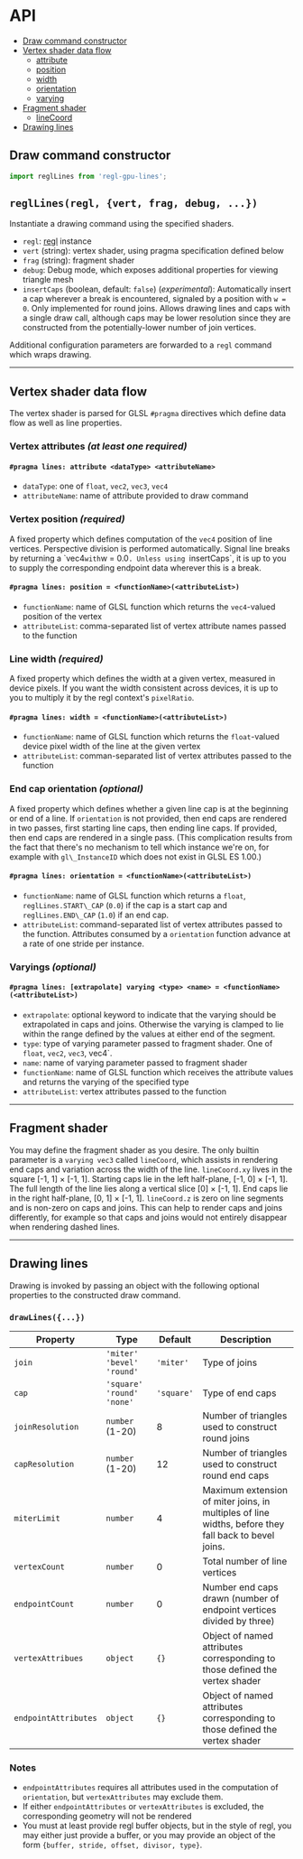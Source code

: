 # API

- [Draw command constructor](#draw-command-constructor)
- [Vertex shader data flow](#vertex-shader-data-flow)
  - [attribute](#vertex-attributes-required)
  - [position](#vertex-position-required)
  - [width](#line-width-required)
  - [orientation](#end-cap-orientation-optional)
  - [varying](#varyings-optional)
- [Fragment shader](#fragment-shader)
  - [lineCoord](#fragment-shader)
- [Drawing lines](#drawing-lines)

## Draw command constructor

```js
import reglLines from 'regl-gpu-lines';
```

## `reglLines(regl, {vert, frag, debug, ...})`

Instantiate a drawing command using the specified shaders.

- `regl`: [regl](https://github.com/regl-project/regl) instance
- `vert` (string): vertex shader, using pragma specification defined below
- `frag` (string): fragment shader
- `debug`: Debug mode, which exposes additional properties for viewing triangle mesh
- `insertCaps` (boolean, default: `false`) (*experimental*): Automatically insert a cap wherever a break is encountered, signaled by a position with `w = 0`. Only implemented for round joins. Allows drawing lines and caps with a single draw call, although caps may be lower resolution since they are constructed from the potentially-lower number of join vertices.

Additional configuration parameters are forwarded to a `regl` command which wraps drawing.

---

## Vertex shader data flow

The vertex shader is parsed for GLSL `#pragma` directives which define data flow as well as line properties.

### Vertex attributes *(at least one required)*
#### `#pragma lines: attribute <dataType> <attributeName>`
- `dataType`: one of `float`, `vec2`, `vec3`, `vec4`
- `attributeName`: name of attribute provided to draw command

### Vertex position *(required)*
A fixed property which defines computation of the `vec4` position of line vertices. Perspective division is performed automatically. Signal line breaks by returning a \`vec4` with `w = 0.0`. Unless using `insertCaps`, it is up to you to supply the corresponding endpoint data wherever this is a break.
#### `#pragma lines: position = <functionName>(<attributeList>)`
- `functionName`: name of GLSL function which returns the `vec4`-valued position of the vertex
- `attributeList`: comma-separated list of vertex attribute names passed to the function

### Line width *(required)*
A fixed property which defines the width at a given vertex, measured in device pixels. If you want the width consistent across devices, it is up to you to multiply it by the regl context's `pixelRatio`.
#### `#pragma lines: width = <functionName>(<attributeList>)`
- `functionName`: name of GLSL function which returns the `float`-valued device pixel width of the line at the given vertex
- `attributeList`: comman-separated list of vertex attributes passed to the function

### End cap orientation *(optional)*
A fixed property which defines whether a given line cap is at the beginning or end of a line. If `orientation` is not provided, then end caps are rendered in two passes, first starting line caps, then ending line caps. If provided, then end caps are rendered in a single pass. (This complication results from the fact that there's no mechanism to tell which instance we're on, for example with `gl\_InstanceID` which does not exist in GLSL ES 1.00.)
#### `#pragma lines: orientation = <functionName>(<attributeList>)`
- `functionName`: name of GLSL function which returns a `float`, `reglLines.START\_CAP` (`0.0`) if the cap is a start cap and `reglLines.END\_CAP` (`1.0`) if an end cap.
- `attributeList`: command-separated list of vertex attributes passed to the function. Attributes consumed by a `orientation` function advance at a rate of one stride per instance.

### Varyings *(optional)*
#### `#pragma lines: [extrapolate] varying <type> <name> = <functionName>(<attributeList>)`
- `extrapolate`: optional keyword to indicate that the varying should be extrapolated in caps and joins. Otherwise the varying is clamped to lie within the range defined by the values at either end of the segment.
- `type`: type of varying parameter passed to fragment shader. One of `float`, `vec2`, `vec3`, vec4`.
- `name`: name of varying parameter passed to fragment shader
- `functionName`: name of GLSL function which receives the attribute values and returns the varying of the specified type
- `attributeList`: vertex attributes passed to the function

---

## Fragment shader

You may define the fragment shader as you desire. The only builtin parameter is a `varying vec3` called `lineCoord`, which assists in rendering end caps and variation across the width of the line. `lineCoord.xy` lives in the square [-1, 1] &times; [-1, 1]. Starting caps lie in the left half-plane, [-1, 0] &times; [-1, 1]. The full length of the line lies along a vertical slice [0] &times; [-1, 1]. End caps lie in the right half-plane, [0, 1] &times; [-1, 1]. `lineCoord.z` is zero on line segments and is non-zero on caps and joins. This can help to render caps and joins differently, for example so that caps and joins would not entirely disappear when rendering dashed lines.

---

## Drawing lines

Drawing is invoked by passing an object with the following optional properties to the constructed draw command.

### `drawLines({...})`

| Property | Type | Default | Description |
| -------- | ---- | ------- | ----------- |
| `join` | `'miter'` `'bevel'` `'round'` | `'miter'` | Type of joins |
| `cap` | `'square'` `'round'` `'none'` | `'square'` | Type of end caps | 
| `joinResolution` | `number` (1-20) | 8 | Number of triangles used to construct round joins | 
| `capResolution` | `number` (1-20) | 12 | Number of triangles used to construct round end caps | 
| `miterLimit` | `number` | 4 | Maximum extension of miter joins, in multiples of line widths, before they fall back to bevel joins. |
| `vertexCount` | `number` | 0 | Total number of line vertices |
| `endpointCount` | `number` | 0 | Number end caps drawn (number of endpoint vertices divided by three) |
| `vertexAttribues` | `object` | `{}` | Object of named attributes corresponding to those defined the vertex shader |
| `endpointAttributes` | `object` | `{}` | Object of named attributes corresponding to those defined the vertex shader |

### Notes
- `endpointAttributes` requires all attributes used in the computation of `orientation`, but `vertexAttributes` may exclude them.
- If either `endpointAttributes` or `vertexAttributes` is excluded, the corresponding geometry will not be rendered
- You must at least provide regl buffer objects, but in the style of regl, you may either just provide a buffer, or you may provide an object of the form `{buffer, stride, offset, divisor, type}`.
